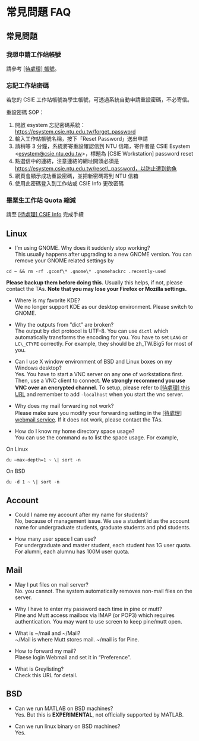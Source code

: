 # 常見問題 FAQ

## 常見問題

### 我想申請工作站帳號

請參考 [[待處理] 帳號](/account/)。

### 忘記工作站密碼

若您的 CSIE 工作站帳號為學生帳號，可透過系統自動申請重設密碼，不必寄信。

重設密碼 SOP：

1.  開啟 esystem 忘記密碼系統：
    <https://esystem.csie.ntu.edu.tw/forget_password>
2.  輸入工作站帳號名稱，按下「Reset Password」送出申請
3.  請稍等 3 分鐘，系統將寄重設確認信到 NTU 信箱，寄件者是 CSIE Esystem
    &lt;esystem@csie.ntu.edu.tw&gt;，標題為 \[CSIE Workstation\]
    password reset
4.  點選信中的連結，注意連結的網址開頭必須是
    https://esystem.csie.ntu.edu.tw/reset\_password，以防止遭到釣魚
5.  網頁會顯示成功重設密碼，並把新密碼寄到 NTU 信箱
6.  使用此密碼登入到工作站或 CSIE Info 更改密碼

### 畢業生工作站 Quota 縮減

請至 [[待處理] CSIE Info](https://info.csie.ntu.edu.tw/graduation) 完成手續

## Linux

-   I’m using GNOME. Why does it suddenly stop working?  
    This usually happens after upgrading to a new GNOME version. You can
    remove your GNOME related settings by

`cd ~ && rm -rf .gconf\* .gnome\* .gnomehackrc .recently-used`

**Please backup them before doing this.** Usually this helps, if not,
please contact the TAs. **Note that you may lose your Firefox or Mozilla
settings.**

-   Where is my favorite KDE?  
    We no longer support KDE as our desktop environment. Please switch to GNOME.
-   Why the outputs from ”dict” are broken?  
    The output by dict protocol is UTF-8. You can use `dictl` which automatically transforms the encoding for you. You have to set `LANG` or `LC\_CTYPE` correctly. For example, they should be zh\_TW.Big5 for most of you.

-   Can I use X window environment of BSD and Linux boxes on my Windows desktop?  
    Yes. You have to start a VNC server on any one of workstations first. Then, use a VNC client to connect. **We strongly recommend you use VNC over an encrypted channel.** To setup, please refer to [[待處理] this URL](http://www.csie.ntu.edu.tw/~rafan/vnc-ssh.html) and remember to add `-localhost` when you start the vnc server.

-   Why does my mail forwarding not work?  
    Please make sure you modify your forwarding setting in the [[待處理] webmail service](http://webmail.csie.ntu.edu.tw/). If it does not work, please contact the TAs.

-   How do I know my home directory space usage?  
    You can use the command `du` to list the space usage. For example,

On Linux

`du –max-depth=1 ~ \| sort -n`

On BSD

`du -d 1 ~ \| sort -n`

## Account

-   Could I name my account after my name for students?  
    No, because of management issue. We use a student id as the account name for undergraduate students, graduate students and phd students.

-   How many user space I can use?  
    For undergraduate and master student, each student has 1G user quota. For alumni, each alumnu has 100M user quota.

## Mail

-   May I put files on mail server?  
    No. you cannot. The system automatically removes non-mail files on the server.

-   Why I have to enter my password each time in pine or mutt?  
    Pine and Mutt access mailbox via IMAP (or POP3) which requires authentication. You may want to use screen to keep pine/mutt open.

-   What is ~/mail and ~/Mail?  
    ~/Mail is where Mutt stores mail. ~/mail is for Pine.

-   How to forward my mail?  
    Plaese login Webmail and set it in “Preference”.

-   What is Greylisting?  
    Check this URL for detail.

## BSD

-   Can we run MATLAB on BSD machines?  
    Yes. But this is **EXPERIMENTAL**, not officially supported by MATLAB.

-   Can we run linux binary on BSD machines?  
    Yes.
